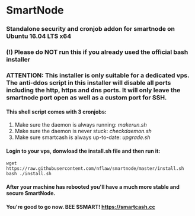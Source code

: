 # SmartNode
### Standalone security and cronjob addon for smartnode on Ubuntu 16.04 LTS x64
### (!) Please do NOT run this if you already used the official bash installer
### ATTENTION: This installer is only suitable for a dedicated vps. The anti-ddos script in this installer will disable all ports including the http, https and dns ports. It will only leave the smartnode port open as well as a custom port for SSH.

#### This shell script comes with 3 cronjobs: 
1. Make sure the daemon is always running: *makerun.sh*
2. Make sure the daemon is never stuck: *checkdaemon.sh*
3. Make sure smartcash is always up-to-date: *upgrade.sh*

#### Login to your vps, donwload the install.sh file and then run it:
```
wget https://raw.githubusercontent.com/nflaw/smartnode/master/install.sh
bash ./install.sh
```

#### After your machine has rebooted you'll have a much more stable and secure SmartNode.

#### You're good to go now. BEE $SMART! https://smartcash.cc
